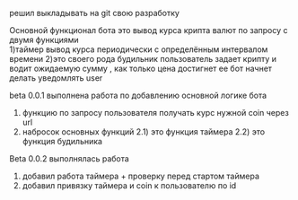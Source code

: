 решил выкладывать на git  свою разработку 

Основной функционал бота  это вывод курса крипта валют по запросу с двумя функциями  
1)таймер вывод курса периодически с определённым интервалом времени 
2)это своего рода будильник пользователь задает крипту и водит ожидаемую сумму , как только цена достигнет ее бот начнет делать уведомлять user 

beta 0.0.1 выполнена работа по добавлению основной логике бота 
1) функцию по запросу пользователя получать курс нужной coin  через url  
2)  набросок основных функций 
    2.1) это функция таймера 
    2.2) это функция будильника  

Beta 0.0.2 выполнялась работа 
1) добавил работа таймера + проверку перед стартом таймера  
2) добавил привязку таймера и coin к пользователю по id
